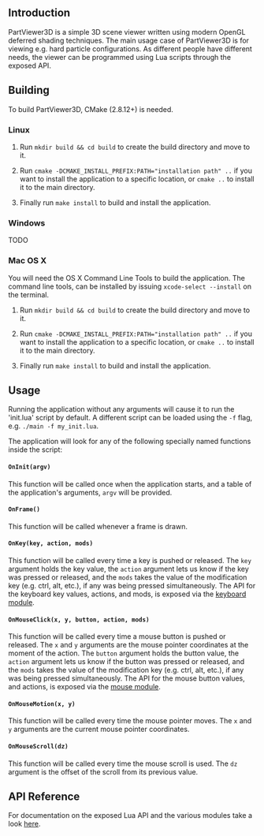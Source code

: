 ## Introduction ##

PartViewer3D is a simple 3D scene viewer written using modern OpenGL deferred shading techniques. The main usage case of PartViewer3D is for viewing e.g. hard particle configurations. As different people have different needs, the viewer can be programmed using Lua scripts through the exposed API.

## Building ##

To build PartViewer3D, CMake (2.8.12+) is needed.

### Linux ###

1. Run `mkdir build && cd build` to create the build directory and move to it.

2. Run `cmake -DCMAKE_INSTALL_PREFIX:PATH="installation path" ..` if you want to install the application to a specific location, or `cmake ..` to install it to the main directory.

3. Finally run `make install` to build and install the application.

### Windows ###

TODO

### Mac OS X ###

You will need the OS X Command Line Tools to build the application. The command line tools, can be installed by issuing `xcode-select --install` on the terminal.

1. Run `mkdir build && cd build` to create the build directory and move to it.

2. Run `cmake -DCMAKE_INSTALL_PREFIX:PATH="installation path" ..` if you want to install the application to a specific location, or `cmake ..` to install it to the main directory.

3. Finally run `make install` to build and install the application.

## Usage ##

Running the application without any arguments will cause it to run the 'init.lua' script by default. A different script can be loaded using the `-f` flag, e.g. `./main -f my_init.lua`.

The application will look for any of the following specially named functions inside the script:

#### `OnInit(argv)`
This function will be called once when the application starts, and a table of the application's arguments, `argv` will be provided.

#### `OnFrame()`
This function will be called whenever a frame is drawn.

#### `OnKey(key, action, mods)`
This function will be called every time a key is pushed or released. The `key` argument holds the key value, the `action` argument lets us know if the key was pressed or released, and the `mods` takes the value of the modification key (e.g. ctrl, alt, etc.), if any was being pressed simultaneously. The API for the keyboard key values, actions, and mods, is exposed via the [keyboard module](doc/keyboard_api.md).

#### `OnMouseClick(x, y, button, action, mods)`
This function will be called every time a mouse button is pushed or released. The `x` and `y` arguments are the mouse pointer coordinates at the moment of the action. The `button` argument holds the button value, the `action` argument lets us know if the button was pressed or released, and the `mods` takes the value of the modification key (e.g. ctrl, alt, etc.), if any was being pressed simultaneously. The API for the mouse button values, and actions, is exposed via the [mouse module](doc/mouse_api.md).

#### `OnMouseMotion(x, y)`
This function will be called every time the mouse pointer moves. The `x` and `y` arguments are the current mouse pointer coordinates.

#### `OnMouseScroll(dz)`
This function will be called every time the mouse scroll is used. The `dz` argument is the offset of the scroll from its previous value.

## API Reference ##

For documentation on the exposed Lua API and the various modules take a look [here](doc/api.md).
